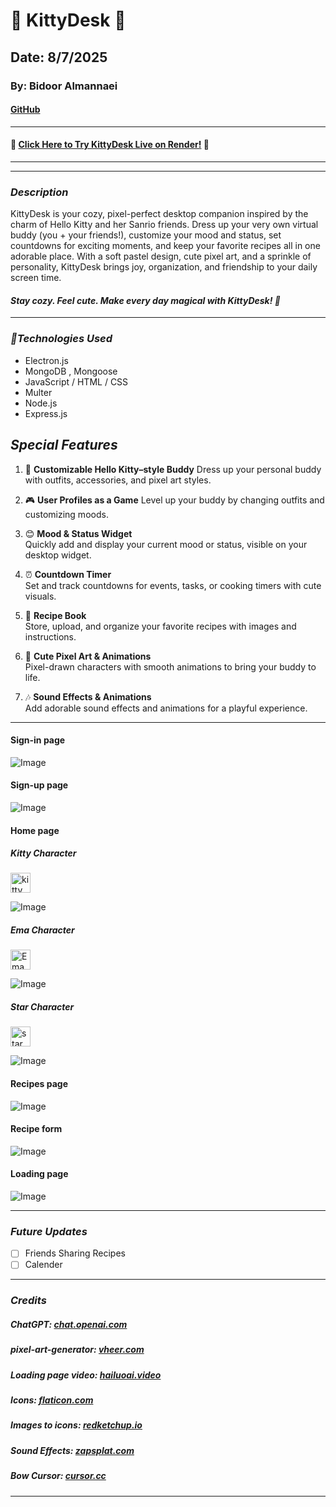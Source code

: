 # 🎀 KittyDesk 🎀

## Date: 8/7/2025

### By: Bidoor Almannaei

#### [GitHub](https://github.com/Bodoorr)

---

#### 🎀 [Click Here to Try KittyDesk Live on Render!](https://kittydesk.onrender.com) 🎀

---

---

### **_Description_**

KittyDesk is your cozy, pixel-perfect desktop companion inspired by the charm of Hello Kitty and her Sanrio friends.
Dress up your very own virtual buddy (you + your friends!), customize your mood and status, set countdowns for exciting moments, and keep your favorite recipes all in one adorable place.
With a soft pastel design, cute pixel art, and a sprinkle of personality, KittyDesk brings joy, organization, and friendship to your daily screen time.

#### **_Stay cozy. Feel cute. Make every day magical with KittyDesk! 🎀_**

---

### **_🌸Technologies Used_**

- Electron.js
- MongoDB , Mongoose
- JavaScript / HTML / CSS
- Multer
- Node.js
- Express.js

## **_Special Features_**

1. 🎀 **Customizable Hello Kitty–style Buddy** Dress up your personal buddy with outfits, accessories, and pixel art styles.

2. 🎮 **User Profiles as a Game**
   Level up your buddy by changing outfits and customizing moods.

3. 😊 **Mood & Status Widget**  
   Quickly add and display your current mood or status, visible on your desktop widget.

4. ⏰ **Countdown Timer**  
   Set and track countdowns for events, tasks, or cooking timers with cute visuals.

5. 🍰 **Recipe Book**  
   Store, upload, and organize your favorite recipes with images and instructions.

6. 🎨 **Cute Pixel Art & Animations**  
   Pixel-drawn characters with smooth animations to bring your buddy to life.

7. 🎶 **Sound Effects & Animations**  
   Add adorable sound effects and animations for a playful experience.

---

#### Sign-in page

![Image](https://i.imgur.com/LirxGHR.jpeg)

#### Sign-up page

![Image](https://i.imgur.com/UtNANMM.jpeg)

#### Home page

##### **_Kitty Character_**

<img src="./public/images/kitty/icons/kitty.ico" alt="kitty" width="32" height="32" />

![Image](https://i.imgur.com/2GadQLn.jpeg)

##### **_Ema Character_**

<img src="./public/images/ema/icons/ema.ico" alt="Ema" width="32" height="32" />

![Image](https://i.imgur.com/pKcCLeE.jpeg)

##### **_Star Character_**

<img src="./public/images/star/icons/star.ico" alt="star" width="32" height="32" />

![Image](https://i.imgur.com/u4rbbGi.jpeg)

#### Recipes page

![Image](https://i.imgur.com/ZmuhIPc.jpeg)

#### Recipe form

![Image](https://i.imgur.com/v7phMZf.jpeg)

#### Loading page

![Image](https://i.imgur.com/MG0qwh2.png)

---

### **_Future Updates_**

- [ ] Friends Sharing Recipes
- [ ] Calender

---

### **_Credits_**

##### ChatGPT: [chat.openai.com](https://chat.openai.com)

##### pixel-art-generator: [vheer.com](https://vheer.com)

##### Loading page video: [hailuoai.video](https://hailuoai.video)

##### Icons: [flaticon.com](https://www.flaticon.com)

##### Images to icons: [redketchup.io](https://redketchup.io)

##### Sound Effects: [zapsplat.com](https://www.zapsplat.com)

##### Bow Cursor: [cursor.cc](https://www.cursor.cc)

---
